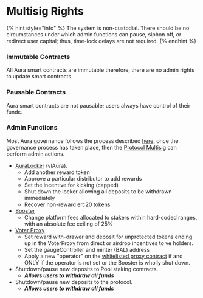 # Multisig Rights

{% hint style="info" %}
The system is non-custodial. There should be no circumstances under which admin functions can pause, siphon off, or redirect user capital; thus, time-lock delays are not required.
{% endhint %}

### Immutable Contracts

All Aura smart contracts are immutable therefore, there are no admin rights to update smart contracts

### Pausable Contracts

Aura smart contracts are not pausable; users always have control of their funds.

### Admin Functions

Most Aura governance follows the process described [here](./),  once the governance process has taken place, then the  [Protocol Multisig](multisig-composition.md#protocol-multisig) can perform admin actions.



* [AuraLocker](https://etherscan.io/address/0x3Fa73f1E5d8A792C80F426fc8F84FBF7Ce9bBCAC) (vlAura).&#x20;
  * Add another reward token
  * Approve a particular distributor to add rewards&#x20;
  * Set the incentive for kicking (capped)
  * Shut down the locker allowing all deposits to be withdrawn immediately
  * Recover non-reward erc20 tokens
* [Booster](https://etherscan.io/address/0x7818A1DA7BD1E64c199029E86Ba244a9798eEE10)&#x20;
  * Change platform fees allocated to stakers within hard-coded ranges,  with an absolute fee ceiling of 25%
* [Voter Proxy ](https://etherscan.io/address/0xaF52695E1bB01A16D33D7194C28C42b10e0Dbec2)
  * Set reward with-drawer and deposit for unprotected tokens ending up in the VoterProxy from direct or airdrop incentives to ve holders.
  * Set the gaugeController and minter (BAL) address
  * Apply a new "operator" on the [whitelisted proxy contract](https://etherscan.io/address/0xaF52695E1bB01A16D33D7194C28C42b10e0Dbec2) if and ONLY if the operator is not set or the Booster is wholly shut down.
* Shutdown/pause new deposits to Pool staking contracts.
  * _**Allows users to withdraw all funds**_
* Shutdown/pause new deposits to the protocol.
  * _**Allows users to withdraw all funds**_

&#x20;

